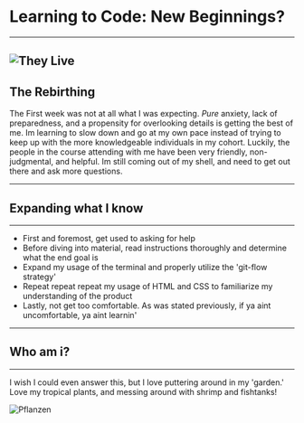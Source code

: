 # **Learning to Code: New Beginnings?**
---
![They Live](https://consequence.net/wp-content/uploads/2018/11/they-live.jpg?quality=80)
---
## The Rebirthing 

The First week was not at all what I was expecting. _Pure_ anxiety, lack of preparedness, and a propensity for overlooking details is getting the best of me. Im learning to slow down and go at my own pace instead of trying to keep up with the more knowledgeable individuals in my cohort. Luckily, the people in the course attending with me have been very friendly, non-judgmental, and helpful. Im still coming out of my shell, and need to get out there and ask more questions.

---
## Expanding what I know
---
- First and foremost, get used to asking for help
- Before diving into material, read instructions thoroughly and determine what the end goal is
- Expand my usage of the terminal and properly utilize the 'git-flow strategy'
- Repeat repeat repeat my usage of HTML and CSS to familiarize my understanding of the product
- Lastly, not get too comfortable. As was stated previously, if ya aint uncomfortable, ya aint learnin'
---
## Who am i?
---
I wish I could even answer this, but I love puttering around in my 'garden.' Love my tropical plants, and messing around with shrimp and fishtanks!

![Pflanzen](file:///C:/Users/Ryan's%20PC/Pictures/Snapchat-1938554291.jpg)